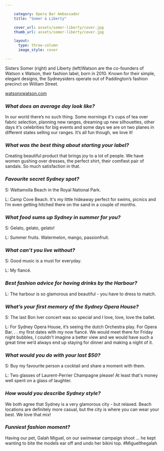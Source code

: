 ```yaml
---

    category: Opera Bar Ambassador
    title: "Somer & Liberty"

    cover_url: assets/somer-liberty/cover.jpg
    thumb_url: assets/somer-liberty/cover.jpg

    layout:
      type: three-column
      image_style: cover

---
```


<div class="quotes">
  Sisters Somer (right) and Liberty (left)Watson are the co-founders of Watson x Watson, their fashion label, born in 2010. Known for their simple, elegant designs, the Sydneysiders operate out of Paddington’s fashion precinct on William Street.
  <p><a href="http://watsonxwatson.com">watsonxwatson.com</a></p>
</div>

### *What does an average day look like?*
In our world there’s no such thing. Some mornings it's cups of tea over fabric selection, planning new ranges, dreaming up new silhouettes, other days it's celebrities for big events and some days we are on two planes in different states selling our ranges. It’s all fun though, we love it!

### *What was the best thing about starting your label?*
Creating beautiful product that brings joy to a lot of people. We have women gushing over dresses, the perfect shirt, their comfiest pair of sandals. So much satisfaction in that.

### *Favourite secret Sydney spot?*
S: Wattamolla Beach in the Royal National Park.

L: Camp Cove Beach. It's my little hideaway perfect for swims, picnics and I’m even getting hitched there on the sand in a couple of months.

### *What food sums up Sydney in summer for you?*
S: Gelato, gelato, gelato!

L: Summer fruits. Watermelon, mango, passionfruit.

### *What can’t you live without?*
S: Good music is a must for everyday.

L: My fiancé.

### *Best fashion advice for having drinks by the Harbour?*
L: The harbour is so glamorous and beautiful - you have to dress to match.

### *What’s your first memory of the Sydney Opera House?*
S:  The last Bon Iver concert was so special and I love, love, love the ballet.

L: For Sydney Opera House, it’s seeing the dutch Orchestra play. For Opera Bar. . . my first dates with my now fiancé. We would meet there for Friday night bubbles, I couldn’t imagine a better view and we would have such a great time we’d always end up staying for dinner and making a night of it.

### *What would you do with your last $50?*
S: Buy my favourite person a cocktail and share a moment with them.

L: Two glasses of Laurent-Perrier Champagne please! At least that's money well spent on a glass of laughter.

### *How would you describe Sydney style?*
We both agree that Sydney is a very glamorous city - but relaxed. Beach locations are definitely more casual, but the city is where you can wear your best. We love that mix!

### *Funniest fashion moment?*
Having our pet, Galah Miguel, on our swimwear campaign shoot … he kept wanting to bite the models ear off and undo her bikini top. #Miguelthegalah
